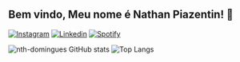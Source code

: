 ## Bem vindo, Meu nome é Nathan Piazentin! 💫

[![Instagram](https://img.shields.io/badge/Instagram-E4405F?style=for-the-badge&logo=instagram&logoColor=white)](https://www.instagram.com/nth_domingues/)
[![Linkedin](https://img.shields.io/badge/LinkedIn-0077B5?style=for-the-badge&logo=linkedin&logoColor=white)](https://www.linkedin.com/in/nathan-piazentin-b4b522157/)
[![Spotify](https://img.shields.io/badge/Spotify-1ED760?&style=for-the-badge&logo=spotify&logoColor=white)](https://open.spotify.com/user/12173864041)

![nth-domingues GitHub stats](https://github-readme-stats.vercel.app/api?username=nth-domingues&show_icons=true&theme=radical) ![Top Langs](https://github-readme-stats.vercel.app/api/top-langs/?username=nth-domingues&layout=compact)
